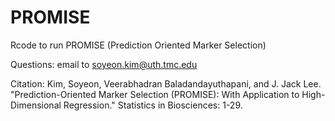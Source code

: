 # PROMISE
Rcode to run PROMISE (Prediction Oriented Marker Selection)

Questions: email to soyeon.kim@uth.tmc.edu

Citation: Kim, Soyeon, Veerabhadran Baladandayuthapani, and J. Jack Lee. "Prediction-Oriented Marker Selection (PROMISE): With Application to High-Dimensional Regression." Statistics in Biosciences: 1-29.
